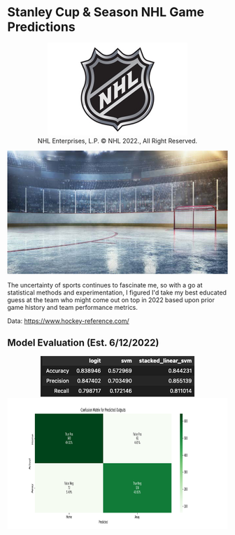 # Stanley Cup & Season NHL Game Predictions

<figure align='center'>
  <img src="/images/NHL-Logo.jpeg" alt="Photo: NHL Enterprises, L.P. © NHL 2022., All Right Reserved." />
  <figcaption> NHL Enterprises, L.P. © NHL 2022., All Right Reserved. </figcaption> 
</figure>

<p align='center'>
  <img src="/images/ice-hockey-rink-670px.jpg" />
</p>

The uncertainty of sports continues to fascinate me, so with a go at statistical methods and experimentation, I figured I'd take my best educated guess at the team who might come out on top in 2022 based upon prior game history and team performance metrics.

Data:
https://www.hockey-reference.com/

## Model Evaluation (Est. 6/12/2022)

<p align="center">
  <img src="/images/stacked_svm_accuracy.png"/>
  <img src="/images/confusion_matrix.png" width="3200" height="300"/>
</p>

